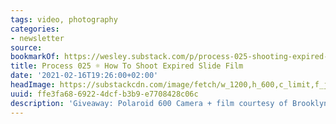 ```yaml
---
tags: video, photography
categories:
- newsletter
source:
bookmarkOf: https://wesley.substack.com/p/process-025-shooting-expired-slide
title: Process 025 ☼ How To Shoot Expired Slide Film
date: '2021-02-16T19:26:00+02:00'
headImage: https://substackcdn.com/image/fetch/w_1200,h_600,c_limit,f_jpg,q_auto:good,fl_progressive:steep/https%3A%2F%2Fbucketeer-e05bbc84-baa3-437e-9518-adb32be77984.s3.amazonaws.com%2Fpublic%2Fimages%2F2e32ad02-2c0a-43ba-bbc4-9f29bbb25905_1456x1048.jpeg
uuid: ffe3fa68-6922-4dcf-b3b9-e7708428c06c
description: 'Giveaway: Polaroid 600 Camera + film courtesy of Brooklyn Film Camera'
---
```

